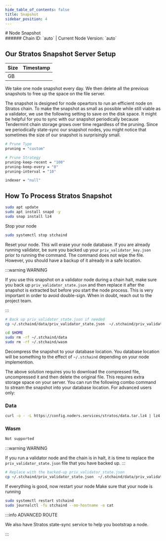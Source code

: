 ```yaml
---
hide_table_of_contents: false
title: Snapshot
sidebar_position: 4
---
```


<div class="h1-with-icon icon-stratos">
# Node Snapshot
</div>
###### Chain ID: `auto` | Current Node Version: `auto`

## Our Stratos Snapshot Server Setup

| Size   | Timestamp   |
|--------|-------------|
|  GB |  |


We take one node snapshot every day. We then delete all the previous snapshots to free up the space on the file server.

The snapshot is designed for node opeartors to run an efficient node on Stratos chain. To make the snapshot as small as possible while still viable as a validator, we use the following setting to save on the disk space. It might be helpful for you to sync with our snapshot periodically because Tendermint chain storage grows over time regardless of the pruning. Since we periodically state-sync our snapshot nodes, you might notice that sometimes the size of our snapshot is surprisingly small.

```bash title="app.toml"
# Prune Type
pruning = "custom"

# Prune Strategy
pruning-keep-recent = "100"
pruning-keep-every = "0"
pruning-interval = "10"
```

```bash title="config.toml"
indexer = "null"
```

## How To Process Stratos Snapshot
```bash
sudo apt update
sudo apt install snapd -y
sudo snap install lz4
```

Stop your node
```bash
sudo systemctl stop stchaind
```
Reset your node. This will erase your node database. If you are already running validator, be sure you backed up your `priv_validator_key.json` prior to running the command. The command does not wipe the file. However, you should have a backup of it already in a safe location.

:::warning WARNING

If you use this snapshot on a validator node during a chain halt, make sure you back up `priv_validator_state.json` and then replace it after the snapshot is extracted but before you start the node process. This is very important in order to avoid double-sign. When in doubt, reach out to the project team.

:::

```bash
# Back up priv_validator_state.json if needed
cp ~/.stchaind/data/priv_validator_state.json  ~/.stchaind/priv_validator_state.json

cd $HOME
sudo rm -rf ~/.stchaind/data
sudo rm -rf ~/.stchaind/wasm
```

Decompress the snapshot to your database location. You database location will be something to the effect of `~/.stchaind` depending on your node implemention.

The above solution requires you to download the compressed file, uncompressed it and then delete the original file. This requires extra storage space on your server. You can run the following combo command to stream the snapshot into your database location. For advanced users only:
### Data
```bash
curl -o - -L https://config.noders.services/stratos/data.tar.lz4 | lz4 -d | tar -x -C ~/.stchaind
```
### Wasm
```bash
Not supported
```

:::warning WARNING

If you run a validator node and the chain is in halt, it is time to replace the `priv_validator_state.json` file that you have backed up.
:::

```bash
# Replace with the backed-up priv_validator_state.json
cp ~/.stchaind/priv_validator_state.json  ~/.stchaind/data/priv_validator_state.json
```

If everything is good, now restart your node
Make sure that your node is running

```bash
sudo systemctl restart stchaind
sudo journalctl -fu stchaind --no-hostname -o cat
```

:::info ADVANCED ROUTE

We also have Stratos state-sync service to help you bootstrap a node.

:::

